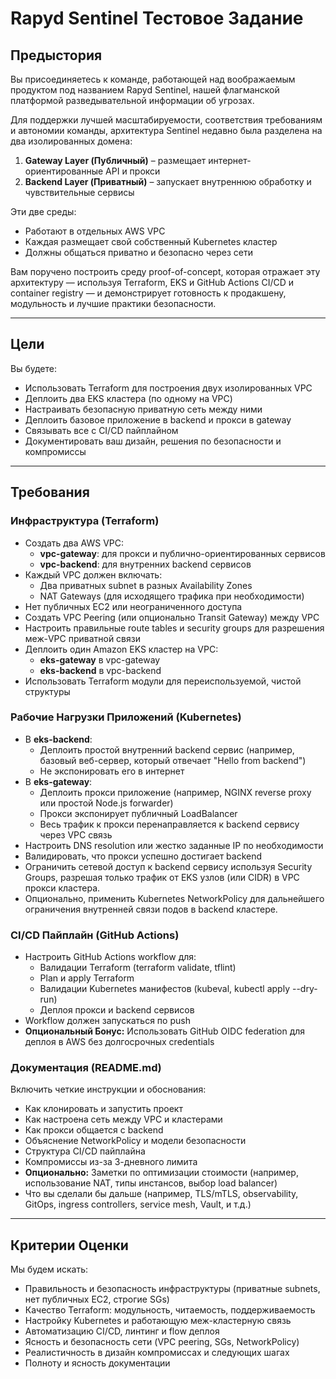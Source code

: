 # Rapyd Sentinel Тестовое Задание

## Предыстория
Вы присоединяетесь к команде, работающей над воображаемым продуктом под названием Rapyd Sentinel, нашей флагманской платформой разведывательной информации об угрозах.

Для поддержки лучшей масштабируемости, соответствия требованиям и автономии команды, архитектура Sentinel недавно была разделена на два изолированных домена:
1. **Gateway Layer (Публичный)** – размещает интернет-ориентированные API и прокси
2. **Backend Layer (Приватный)** – запускает внутреннюю обработку и чувствительные сервисы

Эти две среды:
- Работают в отдельных AWS VPC
- Каждая размещает свой собственный Kubernetes кластер
- Должны общаться приватно и безопасно через сети

Вам поручено построить среду proof-of-concept, которая отражает эту архитектуру — используя Terraform, EKS и GitHub Actions CI/CD и container registry — и демонстрирует готовность к продакшену, модульность и лучшие практики безопасности.

---

## Цели
Вы будете:
- Использовать Terraform для построения двух изолированных VPC
- Деплоить два EKS кластера (по одному на VPC)
- Настраивать безопасную приватную сеть между ними
- Деплоить базовое приложение в backend и прокси в gateway
- Связывать все с CI/CD пайплайном
- Документировать ваш дизайн, решения по безопасности и компромиссы

---

## Требования
### Инфраструктура (Terraform)
- Создать два AWS VPC:
  - **vpc-gateway**: для прокси и публично-ориентированных сервисов
  - **vpc-backend**: для внутренних backend сервисов
- Каждый VPC должен включать:
  - Два приватных subnet в разных Availability Zones
  - NAT Gateways (для исходящего трафика при необходимости)
- Нет публичных EC2 или неограниченного доступа
- Создать VPC Peering (или опционально Transit Gateway) между VPC
- Настроить правильные route tables и security groups для разрешения меж-VPC приватной связи
- Деплоить один Amazon EKS кластер на VPC:
  - **eks-gateway** в vpc-gateway
  - **eks-backend** в vpc-backend
- Использовать Terraform модули для переиспользуемой, чистой структуры

### Рабочие Нагрузки Приложений (Kubernetes)
- В **eks-backend**:
  - Деплоить простой внутренний backend сервис (например, базовый веб-сервер, который отвечает "Hello from backend")
  - Не экспонировать его в интернет
- В **eks-gateway**:
  - Деплоить прокси приложение (например, NGINX reverse proxy или простой Node.js forwarder)
  - Прокси экспонирует публичный LoadBalancer
  - Весь трафик к прокси перенаправляется к backend сервису через VPC связь
- Настроить DNS resolution или жестко заданные IP по необходимости
- Валидировать, что прокси успешно достигает backend
- Ограничить сетевой доступ к backend сервису используя Security Groups, разрешая только трафик от EKS узлов (или CIDR) в VPC прокси кластера.
- Опционально, применить Kubernetes NetworkPolicy для дальнейшего ограничения внутренней связи подов в backend кластере.

### CI/CD Пайплайн (GitHub Actions)
- Настроить GitHub Actions workflow для:
  - Валидации Terraform (terraform validate, tflint)
  - Plan и apply Terraform
  - Валидации Kubernetes манифестов (kubeval, kubectl apply --dry-run)
  - Деплоя прокси и backend сервисов
- Workflow должен запускаться по push
- **Опциональный Бонус:** Использовать GitHub OIDC federation для деплоя в AWS без долгосрочных credentials

### Документация (README.md)
Включить четкие инструкции и обоснования:
- Как клонировать и запустить проект
- Как настроена сеть между VPC и кластерами
- Как прокси общается с backend
- Объяснение NetworkPolicy и модели безопасности
- Структура CI/CD пайплайна
- Компромиссы из-за 3-дневного лимита
- **Опционально:** Заметки по оптимизации стоимости (например, использование NAT, типы инстансов, выбор load balancer)
- Что вы сделали бы дальше (например, TLS/mTLS, observability, GitOps, ingress controllers, service mesh, Vault, и т.д.)

---

## Критерии Оценки
Мы будем искать:
- Правильность и безопасность инфраструктуры (приватные subnets, нет публичных EC2, строгие SGs)
- Качество Terraform: модульность, читаемость, поддерживаемость
- Настройку Kubernetes и работающую меж-кластерную связь
- Автоматизацию CI/CD, линтинг и flow деплоя
- Ясность и безопасность сети (VPC peering, SGs, NetworkPolicy)
- Реалистичность в дизайн компромиссах и следующих шагах
- Полноту и ясность документации 